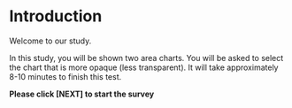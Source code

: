 # Introduction

Welcome to our study. 

In this study, you will be shown two area charts. You will be asked to select the chart that is more opaque (less transparent). It will take approximately 8-10 minutes to finish this test.

**Please click [NEXT] to start the survey**


